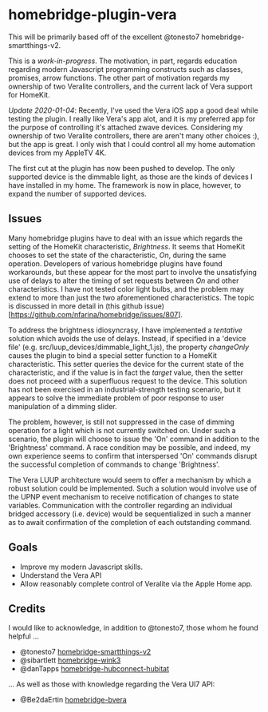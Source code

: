# homebridge-plugin-vera

This will be primarily based off of the excellent @tonesto7 homebridge-smartthings-v2.

This is a _work-in-progress_. The motivation, in part, regards education regarding modern Javascript programming constructs such as classes, promises, arrow functions. 
The other part of motivation regards my ownership of two Veralite controllers, and the current lack of Vera support for HomeKit. 

*_Update 2020-01-04_*: Recently, I've used the Vera iOS app a good deal while testing the plugin. I really like Vera's app alot, 
and it is my preferred app for the purpose of controlling it's attached zwave devices.  Considering my ownership of two 
Veralite controllers, there are aren't many other choices :), but the app is great.  I only wish that I could control 
all my home automation devices from my AppleTV 4K.

The first cut at the plugin has now been pushed to develop.  The only supported device is the dimmable light, 
as those are the kinds of devices I have installed in my home. The framework is now in place, however, 
to expand the number of supported devices. 

## Issues

Many homebridge plugins have to deal with an issue which regards the setting of the HomeKit characteristic, _Brightness_.
It seems that HomeKit chooses to set the state of the characteristic, _On_, during the same operation.  Developers of
various homebridge plugins have found workarounds, but these appear for the most part to involve the unsatisfying use of
delays to alter the timing of set requests between _On_ and other characteristics.  I have not tested color light bulbs, 
and the problem may extend to more than just the two aforementioned characteristics.  The topic is discussed in more 
detail in (this github issue)[https://github.com/nfarina/homebridge/issues/807].  

To address the brightness idiosyncrasy, I have implemented a _tentative_ solution which avoids the use of delays.  Instead,
if specified in a 'device file' (e.g. src/luup_devices/dimmable_light_1.js), the property _changeOnly_ causes the plugin
to bind a special setter function to a HomeKit characteristic.  This setter queries the device for the current state of
the characteristic, and if the value is in fact the _target_ value, then the setter does not proceed with a superfluous
request to the device.  This solution has not been exercised in an industrial-strength testing scenario, but it appears
to solve the immediate problem of poor response to user manipulation of a dimming slider. 

The problem, however, is still not suppressed in the case of dimming operation for a light which is not currently 
switched on.  Under such a scenario, the plugin will choose to issue the 'On' command in addition to the 'Brightness' 
command. A race condition may be possible, and indeed, my own experience seems to confirm that interspersed 'On' commands
disrupt the successful completion of commands to change 'Brightness'.

The Vera LUUP architecture would seem to offer a mechanism by which a robust solution could be implemented.  Such a
solution would involve use of the UPNP event mechanism to receive notification of changes to state variables.  Communication
with the controller regarding an individual bridged accessory (i.e. device) would be sequentialized in such a manner as
to await confirmation of the completion of each outstanding command.


## Goals

- Improve my modern Javascript skills.
- Understand the Vera API
- Allow reasonably complete control of Veralite via the Apple Home app.

## Credits

I would like to acknowledge, in addition to @tonesto7, those whom he found helpful ...

* @tonesto7   [homebridge-smartthings-v2](https://github.com/tonesto7/homebridge-smartthings-v2)
* @sibartlett [homebridge-wink3](https://github.com/sibartlett/homebridge-wink3)
* @danTapps   [homebridge-hubconnect-hubitat](https://github.com/danTapps/homebridge-hubitat-hubconnect)


... As well as those with knowledge regarding the Vera UI7 API:

* @Be2daErtin [homebridge-bvera](https://github.com/Be2daErtin/homebridge-bvera)
